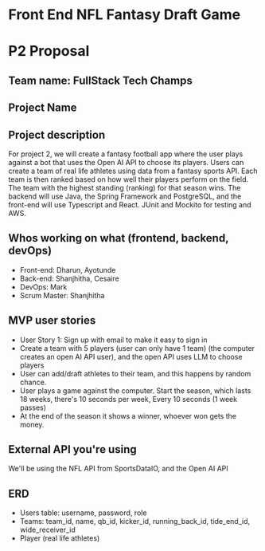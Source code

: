 # Front End NFL Fantasy Draft Game

# P2 Proposal

## Team name: FullStack Tech Champs

## Project Name

## Project description

For project 2, we will create a fantasy football app where the user plays against a bot that uses the Open AI API to choose its players. Users can create a team of real life athletes using data from a fantasy sports API. Each team is then ranked based on how well their players perform on the field. The team with the highest standing (ranking) for that season wins. The backend will use Java, the Spring Framework and PostgreSQL, and the front-end will use Typescript and React. JUnit and Mockito for testing and AWS.

## Whos working on what (frontend, backend, devOps)

- Front-end: Dharun, Ayotunde
- Back-end: Shanjhitha, Cesaire
- DevOps: Mark
- Scrum Master: Shanjhitha

## MVP user stories

- User Story 1: Sign up with email to make it easy to sign in
- Create a team with 5 players (user can only have 1 team) (the computer creates an open AI API user), and the open API uses LLM to choose players
- User can add/draft athletes to their team, and this happens by random chance.
- User plays a game against the computer. Start the season, which lasts 18 weeks, there's 10 seconds per week, Every 10 seconds (1 week passes)
- At the end of the season it shows a winner, whoever won gets the money.

<imp src="P2-Design-Diagrams">

## External API you're using

We'll be using the NFL API from SportsDataIO, and the Open AI API

## ERD

- Users table: username, password, role
- Teams: team_id, name, qb_id, kicker_id, running_back_id, tide_end_id, wide_receiver_id
- Player (real life athletes)
